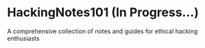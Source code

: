 # HackingNotes101 (In Progress...)
A comprehensive collection of notes and guides for ethical hacking enthusiasts
